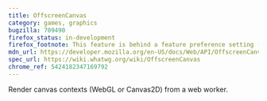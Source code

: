 ```yaml
---
title: OffscreenCanvas
category: games, graphics
bugzilla: 709490
firefox_status: in-development
firefox_footnote: This feature is behind a feature preference setting (gfx.offscreencanvas.enabled).
mdn_url: https://developer.mozilla.org/en-US/docs/Web/API/OffscreenCanvas
spec_url: https://wiki.whatwg.org/wiki/OffscreenCanvas
chrome_ref: 5424182347169792
---
```


Render canvas contexts (WebGL or Canvas2D) from a web worker.
